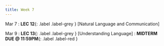 ```yaml
---
title: Week 7
---
```


Mar 7
: **LEC 12**{: .label .label-grey } [Natural Language and Communication]


Mar 9
:  **LEC 13**{: .label .label-grey } [Understanding Language]
:  **MIDTERM DUE @ 11:59PM**{: .label .label-red }
